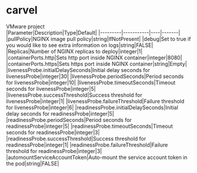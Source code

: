 # carvel
VMware project  
|Parameter|Description|Type|Default|
|---------|-----------|----|-------|
|pullPolicy|NGINX image pull policy|string|IfNotPresent|
|debug|Set to true if you would like to see extra information on logs|string|FALSE|
|Replicas|Number of NGINX replicas to deploy|integer|1|
|containerPorts.http|Sets http port inside NGINX  container|integer|8080|
|containerPorts.https|Sets https port inside NGINX container|string|Empty|
|livenessProbe.initialDelaySeconds|Initial delay seconds for livenessProbe|integer|30|
|livenessProbe.periodSeconds|Period seconds for livenessProbe|integer|10|
|livenessProbe.timeoutSeconds|Timeout seconds for livenessProbe|integer|5|
|livenessProbe.successThreshold|Success threshold for livenessProbe|integer|1|
|livenessProbe.failureThreshold|Failure threshold for livenessProbe|integer|6|
|readinessProbe.initialDelaySeconds|Initial delay seconds for readinessProbe|integer|5|
|readinessProbe.periodSeconds|Period seconds for readinessProbe|integer|5|
|readinessProbe.timeoutSeconds|Timeout seconds for readinessProbe|integer|3|
|readinessProbe.successThreshold|Success threshold for readinessProbe|integer|1|
|readinessProbe.failureThreshold|Failure threshold for readinessProbe|integer|3|
|automountServiceAccountToken|Auto-mount the service account token in the pod|string|FALSE|
